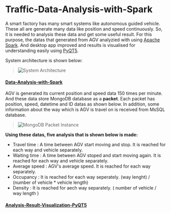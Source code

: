 # Traffic-Data-Analysis-with-Spark
A smart factory has many smart systems like autonomous guided vehicle. These all are generate many data like position and speed continuously. So, it is needed to analysis these data and get some useful result. For this purpose, the datas that generated from AGV analyzied with using [Apache Spark](https://spark.apache.org). And desktop app improved and results is visualised for understanding easily using [PyQT5](https://pypi.org/project/PyQt5/).

System architecture is shown below:
> ![System Architecture](https://github.com/zekeriyyaa/Traffic-Data-Analysis-with-Spark/blob/master/images/systemArchitecture.PNG)

#### [Data-Analysis-with-Spark](https://github.com/zekeriyyaa/Traffic-Data-Analysis-with-Spark/tree/master/Data-Analysis-with-Spark)

AGV is generated its current position and speed data 150 times per minute. And these data store MongoDB database as a **packet**. Each packet has position, speed, datetime and ID datas as shown below. In addition, some information about the way which is AGV is travel on is received from MsSQL database. <br/>
> ![MongoDB Packet Instance](https://github.com/zekeriyyaa/Traffic-Data-Analysis-with-Spark/blob/master/images/mongodb.png)

**Using these datas, five analysis that is shown below is made:**
- Travel time :  A time between AGV start moving and stop. It is reached for each way and vehicle separately.
- Waiting time : A time between AGV stoped and start moving again. It is reached for each way and vehicle separately.
- Average speed : AGV's average speed. It is reached for each way separately.
- Occupancy : It is reached for each way seperately. (way lenght) / (number of vehicle * vehicle length) 
- Density : It is reached for aech way separately.  ( number of vehicle / way length )


#### [Analysis-Result-Visualization-PyQT5](https://github.com/zekeriyyaa/Traffic-Data-Analysis-with-Spark/tree/master/Analysis-Result-Visualization-PyQT5)






